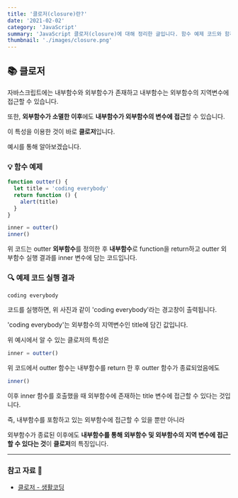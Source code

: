 ```yaml
---
title: '클로저(closure)란?'
date: '2021-02-02'
category: 'JavaScript'
summary: 'JavaScript 클로저(closure)에 대해 정리한 글입니다. 함수 예제 코드와 함께 작성했습니다.'
thumbnail: './images/closure.png'
---
```


## 📚 클로저

자바스크립트에는 내부함수와 외부함수가 존재하고 내부함수는 외부함수의 지역변수에 접근할 수 있습니다.

또한, **외부함수가 소멸한 이후**에도 **내부함수가 외부함수의 변수에 접근**할 수 있습니다.

이 특성을 이용한 것이 바로 **클로저**입니다.

예시를 통해 알아보겠습니다.

### 💡 함수 예제

```javascript
function outter() {
  let title = 'coding everybody'
  return function () {
    alert(title)
  }
}

inner = outter()
inner()
```

위 코드는 outter **외부함수**를 정의한 후 **내부함수**로 function을 return하고 outter 외부함수 실행 결과를 inner 변수에 담는 코드입니다.

### 🔍 예제 코드 실행 결과

```javascript
coding everybody
```

코드를 실행하면, 위 사진과 같이 'coding everybody'라는 경고창이 출력됩니다.

'coding everybody'는 외부함수의 지역변수인 title에 담긴 값입니다.

위 예시에서 알 수 있는 클로저의 특성은

```javascript
inner = outter()
```

위 코드에서 outter 함수는 내부함수를 return 한 후 outter 함수가 종료되었음에도

```javascript
inner()
```

이후 inner 함수를 호출했을 때 외부함수에 존재하는 title 변수에 접근할 수 있다는 것입니다.

즉, 내부함수를 포함하고 있는 외부함수에 접근할 수 있을 뿐만 아니라

외부함수가 종료된 이후에도 **내부함수를 통해 외부함수 및 외부함수의 지역 변수에 접근할 수 있다는 것**이 **클로저**의 특징입니다.

<hr>

### 참고 자료 📩

- [클로저 - 생활코딩](https://opentutorials.org/course/743/6544)
